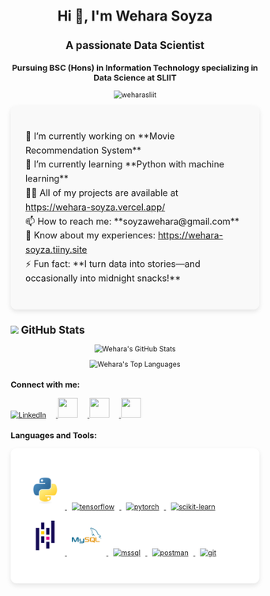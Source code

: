 <h1 align="center">Hi 👋, I'm Wehara Soyza</h1>
<h2 align="center">A passionate Data Scientist</h2>
<h3 align="center">Pursuing BSC (Hons) in Information Technology specializing in Data Science at SLIIT</h3>

<p align="center">
  <img src="https://komarev.com/ghpvc/?username=weharasliit&label=Profile%20views&color=0e75b6&style=flat" alt="weharasliit" />
</p>

<div style="background-color: #f9f9f9; padding: 30px; border-radius: 12px; box-shadow: 0 4px 10px rgba(0, 0, 0, 0.1);">
  <ul style="list-style-type: none; padding: 0; font-size: 18px; line-height: 1.6;">
    <li>🔭 I’m currently working on **Movie Recommendation System**</li>
    <li>🌱 I’m currently learning **Python with machine learning**</li>
    <li>👨‍💻 All of my projects are available at <a href="https://wehara-soyza.vercel.app/" target="_blank">https://wehara-soyza.vercel.app/</a></li>
    <li>📫 How to reach me: **soyzawehara@gmail.com**</li>
    <li>📄 Know about my experiences: <a href="https://wehara-soyza.tiiny.site" target="_blank">https://wehara-soyza.tiiny.site</a></li>
    <li>⚡ Fun fact: **I turn data into stories—and occasionally into midnight snacks!**</li>
  </ul>
</div>

## <img src="https://media2.giphy.com/media/QssGEmpkyEOhBCb7e1/giphy.gif?cid=ecf05e47a0n3gi1bfqntqmob8g9aid1oyj2wr3ds3mg700bl&rid=giphy.gif" width="25"><b> GitHub Stats</b>

<div align="center">
  
![Wehara's GitHub Stats](https://github-readme-stats.vercel.app/api?username=weharasliit&theme=dracula&hide_border=false&include_all_commits=true&count_private=true)<br/>
  
![Wehara's Top Languages](https://github-readme-stats.vercel.app/api/top-langs/?username=weharasliit&theme=dracula&hide_border=false&include_all_commits=true&count_private=true&layout=compact)
</div>

<h3 align="left">Connect with me:</h3>
<p align="left">
  <a href="https://linkedin.com/in/wehara-soyza" target="blank">
    <img src="https://raw.githubusercontent.com/rahuldkjain/github-profile-readme-generator/master/src/images/icons/Social/linked-in-alt.svg" alt="LinkedIn" height="40" width="40" style="margin-right: 20px; transition: transform 0.3s;"/>
  </a>
  <a href="https://github.com/weharaSliit" target="_blank">
    <img src="https://img.icons8.com/doodle/40/000000/github--v1.png" height="40" width="40" style="margin-right: 20px; transition: transform 0.3s;" />
  </a>
  <a href="mailto:soyzawehara@gmail.com" target="_blank">
    <img src="https://img.icons8.com/doodle/40/000000/gmail-new.png" height="40" width="40" style="margin-right: 20px; transition: transform 0.3s;" />
  </a>
  
  <a href="https://wehara-soyza.tiiny.site" target="_blank">
    <img src="https://img.icons8.com/ultraviolet/2x/resume.png" height="40" width="40" style="margin-right: 20px; transition: transform 0.3s;" />
  </a>
</p>

<h3 align="left">Languages and Tools:</h3>
<div style="background-color: #ffffff; padding: 30px; border-radius: 12px; box-shadow: 0 4px 10px rgba(0, 0, 0, 0.1);">
  <p align="left">
    <a href="https://www.python.org" target="_blank" rel="noreferrer">
      <img src="https://raw.githubusercontent.com/devicons/devicon/master/icons/python/python-original.svg" alt="python" width="60" height="60" style="margin: 10px; transition: transform 0.3s;"/>
    </a>
    <a href="https://www.tensorflow.org" target="_blank" rel="noreferrer">
      <img src="https://www.vectorlogo.zone/logos/tensorflow/tensorflow-icon.svg" alt="tensorflow" width="60" height="60" style="margin: 10px; transition: transform 0.3s;"/>
    </a>
    <a href="https://www.pytorch.org" target="_blank" rel="noreferrer">
      <img src="https://www.vectorlogo.zone/logos/pytorch/pytorch-icon.svg" alt="pytorch" width="60" height="60" style="margin: 10px; transition: transform 0.3s;"/>
    </a>
    <a href="https://scikit-learn.org/" target="_blank" rel="noreferrer">
      <img src="https://upload.wikimedia.org/wikipedia/commons/0/05/Scikit_learn_logo_small.svg" alt="scikit-learn" width="60" height="60" style="margin: 10px; transition: transform 0.3s;"/>
    </a>
    <a href="https://pandas.pydata.org/" target="_blank" rel="noreferrer">
      <img src="https://raw.githubusercontent.com/devicons/devicon/2ae2a900d2f041da66e950e4d48052658d850630/icons/pandas/pandas-original.svg" alt="pandas" width="60" height="60" style="margin: 10px; transition: transform 0.3s;"/>
    </a>
    <a href="https://www.mysql.com/" target="_blank" rel="noreferrer">
      <img src="https://raw.githubusercontent.com/devicons/devicon/master/icons/mysql/mysql-original-wordmark.svg" alt="mysql" width="60" height="60" style="margin: 10px; transition: transform 0.3s;"/>
    </a>
    <a href="https://www.microsoft.com/en-us/sql-server" target="_blank" rel="noreferrer">
      <img src="https://www.svgrepo.com/show/303229/microsoft-sql-server-logo.svg" alt="mssql" width="60" height="60" style="margin: 10px; transition: transform 0.3s;"/>
    </a>
    <a href="https://www.postman.com" target="_blank" rel="noreferrer">
      <img src="https://www.vectorlogo.zone/logos/getpostman/getpostman-icon.svg" alt="postman" width="60" height="60" style="margin: 10px; transition: transform 0.3s;"/>
    </a>
    <a href="https://git-scm.com/" target="_blank" rel="noreferrer">
      <img src="https://www.vectorlogo.zone/logos/git-scm/git-scm-icon.svg" alt="git" width="60" height="60" style="margin: 10px; transition: transform 0.3s;"/>
    </a>
  </p>
</div>

<br>


